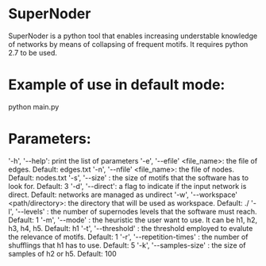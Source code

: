 # SuperNoder
SuperNoder is a python tool that enables increasing understable knowledge of networks by means of collapsing of frequent motifs.
It requires python 2.7 to be used.

# Example of use in default mode:
python main.py

# Parameters:
'-h', '--help': print the list of parameters
'-e', '--efile' <file_name>: the file of edges. Default: edges.txt
'-n', '--nfile' <file_name>: the file of nodes. Default: nodes.txt
'-s', '--size' <value>: the size of motifs that the software has to look for. Default: 3
'-d', '--direct': a flag to indicate if the input network is direct. Default: networks are managed as undirect
'-w', '--workspace' <path/directory>: the directory that will be used as workspace. Default: ./
'-l', '--levels' <value>: the number of supernodes levels that the software must reach. Default: 1
'-m', '--mode' <heuristic>: the heuristic the user want to use. It can be h1, h2, h3, h4, h5. Default: h1
'-t', '--threshold' <value>: the threshold employed to evalute the relevance of motifs. Default: 1
'-r', '--repetition-times' <value>: the number of shufflings that h1 has to use. Default: 5
'-k', '--samples-size' <value>: the size of samples of h2 or h5. Default: 100





